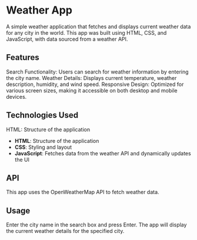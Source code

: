 # Weather App
A simple weather application that fetches and displays current weather data for any city in the world. This app was built using HTML, CSS, and JavaScript, with data sourced from a weather API.

## Features
Search Functionality: Users can search for weather information by entering the city name.
Weather Details: Displays current temperature, weather description, humidity, and wind speed.
Responsive Design: Optimized for various screen sizes, making it accessible on both desktop and mobile devices.

## Technologies Used
HTML: Structure of the application
- **HTML**: Structure of the application
- **CSS**: Styling and layout
- **JavaScript**: Fetches data from the weather API and dynamically updates the UI

## API
This app uses the OpenWeatherMap API to fetch weather data.

## Usage
Enter the city name in the search box and press Enter.
The app will display the current weather details for the specified city.


